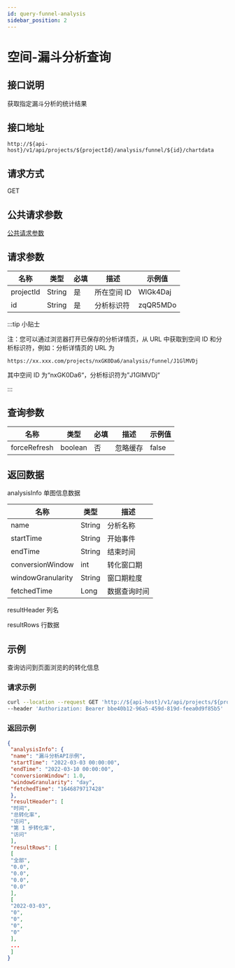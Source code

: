 ```yaml
---
id: query-funnel-analysis
sidebar_position: 2
---
```


# 空间-漏斗分析查询

## 接口说明

获取指定漏斗分析的统计结果

## 接口地址

```
http://${api-host}/v1/api/projects/${projectId}/analysis/funnel/${id}/chartdata
```

## 请求方式

GET

## 公共请求参数

[公共请求参数](../../open-api#公共请求参数)

## 请求参数

| 名称      | 类型   | 必填 | 描述        | 示例值   |
| --------- | ------ | ---- | ----------- | -------- |
| projectId | String | 是   | 所在空间 ID | WlGk4Daj |
| id        | String | 是   | 分析标识符  | zqQR5MDo |

:::tip 小贴士

注：您可以通过浏览器打开已保存的分析详情页，从 URL 中获取到空间 ID 和分析标识符，例如：分析详情页的 URL 为

```
https://xx.xxx.com/projects/nxGK0Da6/analysis/funnel/J1GlMVDj
```

其中空间 ID 为“nxGK0Da6“，分析标识符为”J1GlMVDj“

:::

## 查询参数

| 名称         | 类型    | 必填 | 描述     | 示例值 |
| ------------ | ------- | ---- | -------- | ------ |
| forceRefresh | boolean | 否   | 忽略缓存 | false  |

## 返回数据

analysisInfo 单图信息数据

| **名称**          | **类型** | **描述**     |
| ----------------- | -------- | ------------ |
| name              | String   | 分析名称     |
| startTime         | String   | 开始事件     |
| endTime           | String   | 结束时间     |
| conversionWindow  | int      | 转化窗口期   |
| windowGranularity | String   | 窗口期粒度   |
| fetchedTime       | Long     | 数据查询时间 |

resultHeader 列名

resultRows 行数据

## 示例

查询访问到页面浏览的的转化信息

### 请求示例

```bash
curl --location --request GET 'http://${api-host}/v1/api/projects/${projectId}/analysis/funnel/${id}/chartdata?forceRefresh=false' \
--header 'Authorization: Bearer bbe40b12-96a5-459d-819d-feea0d9f85b5'
```

### 返回示例

```json
{
 "analysisInfo": {
 "name": "漏斗分析API示例",
 "startTime": "2022-03-03 00:00:00",
 "endTime": "2022-03-10 00:00:00",
 "conversionWindow": 1.0,
 "windowGranularity": "day",
 "fetchedTime": "1646879717428"
 },
 "resultHeader": [
 "时间",
 "总转化率",
 "访问",
 "第 1 步转化率",
 "访问"
 ],
 "resultRows": [
 [
 "全部",
 "0.0",
 "0.0",
 "0.0",
 "0.0"
 ],
 [
 "2022-03-03",
 "0",
 "0",
 "0",
 "0"
 ],
 ...
 ]
}
```
